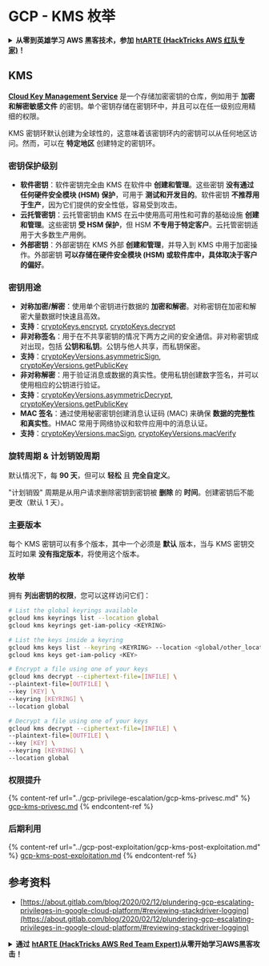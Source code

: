 # GCP - KMS 枚举

<details>

<summary><strong>从零到英雄学习 AWS 黑客技术，参加</strong> <a href="https://training.hacktricks.xyz/courses/arte"><strong>htARTE (HackTricks AWS 红队专家)</strong></a><strong>！</strong></summary>

支持 HackTricks 的其他方式：

* 如果您想在 **HackTricks 中看到您的公司广告** 或 **下载 HackTricks 的 PDF**，请查看 [**订阅计划**](https://github.com/sponsors/carlospolop)！
* 获取 [**官方 PEASS & HackTricks 商品**](https://peass.creator-spring.com)
* 发现 [**PEASS 家族**](https://opensea.io/collection/the-peass-family)，我们独家的 [**NFT 集合**](https://opensea.io/collection/the-peass-family)
* **加入** 💬 [**Discord 群组**](https://discord.gg/hRep4RUj7f) 或 [**telegram 群组**](https://t.me/peass) 或在 **Twitter** 🐦 上 **关注** 我 [**@carlospolopm**](https://twitter.com/carlospolopm)**。**
* **通过向** [**HackTricks**](https://github.com/carlospolop/hacktricks) 和 [**HackTricks Cloud**](https://github.com/carlospolop/hacktricks-cloud) github 仓库提交 PR 来分享您的黑客技巧。

</details>

## KMS

[**Cloud Key Management Service**](https://cloud.google.com/kms/docs/) 是一个存储加密密钥的仓库，例如用于 **加密和解密敏感文件** 的密钥。单个密钥存储在密钥环中，并且可以在任一级别应用精细的权限。

KMS 密钥环默认创建为全球性的，这意味着该密钥环内的密钥可以从任何地区访问。然而，可以在 **特定地区** 创建特定的密钥环。

### 密钥保护级别

* **软件密钥**：软件密钥完全由 KMS 在软件中 **创建和管理**。这些密钥 **没有通过任何硬件安全模块 (HSM) 保护**，可用于 **测试和开发目的**。软件密钥 **不推荐用于生产**，因为它们提供的安全性低，容易受到攻击。
* **云托管密钥**：云托管密钥由 KMS 在云中使用高可用性和可靠的基础设施 **创建和管理**。这些密钥 **受 HSM 保护**，但 HSM **不专用于特定客户**。云托管密钥适用于大多数生产用例。
* **外部密钥**：外部密钥在 KMS 外部 **创建和管理**，并导入到 KMS 中用于加密操作。外部密钥 **可以存储在硬件安全模块 (HSM) 或软件库中，具体取决于客户的偏好**。

### 密钥用途

* **对称加密/解密**：使用单个密钥进行数据的 **加密和解密**。对称密钥在加密和解密大量数据时快速且高效。
* **支持**：[cryptoKeys.encrypt](https://cloud.google.com/kms/docs/reference/rest/v1/projects.locations.keyRings.cryptoKeys/encrypt), [cryptoKeys.decrypt](https://cloud.google.com/kms/docs/reference/rest/v1/projects.locations.keyRings.cryptoKeys/decrypt)
* **非对称签名**：用于在不共享密钥的情况下两方之间的安全通信。非对称密钥成对出现，包括 **公钥和私钥**。公钥与他人共享，而私钥保密。
* **支持**：[cryptoKeyVersions.asymmetricSign](https://cloud.google.com/kms/docs/reference/rest/v1/projects.locations.keyRings.cryptoKeys.cryptoKeyVersions/asymmetricSign), [cryptoKeyVersions.getPublicKey](https://cloud.google.com/kms/docs/reference/rest/v1/projects.locations.keyRings.cryptoKeys.cryptoKeyVersions/getPublicKey)
* **非对称解密**：用于验证消息或数据的真实性。使用私钥创建数字签名，并可以使用相应的公钥进行验证。
* **支持**：[cryptoKeyVersions.asymmetricDecrypt](https://cloud.google.com/kms/docs/reference/rest/v1/projects.locations.keyRings.cryptoKeys.cryptoKeyVersions/asymmetricDecrypt), [cryptoKeyVersions.getPublicKey](https://cloud.google.com/kms/docs/reference/rest/v1/projects.locations.keyRings.cryptoKeys.cryptoKeyVersions/getPublicKey)
* **MAC 签名**：通过使用秘密密钥创建消息认证码 (MAC) 来确保 **数据的完整性和真实性**。HMAC 常用于网络协议和软件应用中的消息认证。
* **支持**：[cryptoKeyVersions.macSign](https://cloud.google.com/kms/docs/reference/rest/v1/projects.locations.keyRings.cryptoKeys.cryptoKeyVersions/macSign), [cryptoKeyVersions.macVerify](https://cloud.google.com/kms/docs/reference/rest/v1/projects.locations.keyRings.cryptoKeys.cryptoKeyVersions/macVerify)

### 旋转周期 & 计划销毁周期

默认情况下，每 **90 天**，但可以 **轻松** 且 **完全自定义**。

"计划销毁" 周期是从用户请求删除密钥到密钥被 **删除** 的 **时间**。创建密钥后不能更改（默认 1 天）。

### 主要版本

每个 KMS 密钥可以有多个版本，其中一个必须是 **默认** 版本，当与 KMS 密钥交互时如果 **没有指定版本**，将使用这个版本。

### 枚举

拥有 **列出密钥的权限**，您可以这样访问它们：
```bash
# List the global keyrings available
gcloud kms keyrings list --location global
gcloud kms keyrings get-iam-policy <KEYRING>

# List the keys inside a keyring
gcloud kms keys list --keyring <KEYRING> --location <global/other_locations>
gcloud kms keys get-iam-policy <KEY>

# Encrypt a file using one of your keys
gcloud kms decrypt --ciphertext-file=[INFILE] \
--plaintext-file=[OUTFILE] \
--key [KEY] \
--keyring [KEYRING] \
--location global

# Decrypt a file using one of your keys
gcloud kms decrypt --ciphertext-file=[INFILE] \
--plaintext-file=[OUTFILE] \
--key [KEY] \
--keyring [KEYRING] \
--location global
```
### 权限提升

{% content-ref url="../gcp-privilege-escalation/gcp-kms-privesc.md" %}
[gcp-kms-privesc.md](../gcp-privilege-escalation/gcp-kms-privesc.md)
{% endcontent-ref %}

### 后期利用

{% content-ref url="../gcp-post-exploitation/gcp-kms-post-exploitation.md" %}
[gcp-kms-post-exploitation.md](../gcp-post-exploitation/gcp-kms-post-exploitation.md)
{% endcontent-ref %}

## 参考资料

* [https://about.gitlab.com/blog/2020/02/12/plundering-gcp-escalating-privileges-in-google-cloud-platform/#reviewing-stackdriver-logging](https://about.gitlab.com/blog/2020/02/12/plundering-gcp-escalating-privileges-in-google-cloud-platform/#reviewing-stackdriver-logging)

<details>

<summary><strong>通过</strong> <a href="https://training.hacktricks.xyz/courses/arte"><strong>htARTE (HackTricks AWS Red Team Expert)</strong></a><strong>从零开始学习AWS黑客攻击！</strong></summary>

支持HackTricks的其他方式：

* 如果您希望在**HackTricks中看到您的公司广告**或**以PDF格式下载HackTricks**，请查看[**订阅计划**](https://github.com/sponsors/carlospolop)！
* 获取[**官方PEASS & HackTricks商品**](https://peass.creator-spring.com)
* 发现[**PEASS家族**](https://opensea.io/collection/the-peass-family)，我们独家的[**NFTs系列**](https://opensea.io/collection/the-peass-family)
* **加入** 💬 [**Discord群组**](https://discord.gg/hRep4RUj7f) 或 [**telegram群组**](https://t.me/peass) 或在 **Twitter** 🐦 上**关注**我 [**@carlospolopm**](https://twitter.com/carlospolopm)**。**
* **通过向** [**HackTricks**](https://github.com/carlospolop/hacktricks) 和 [**HackTricks Cloud**](https://github.com/carlospolop/hacktricks-cloud) github仓库提交PR来分享您的黑客技巧。

</details>

